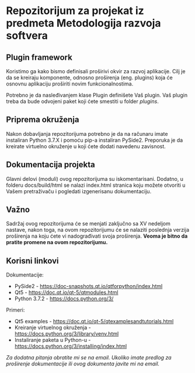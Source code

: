 # Repozitorijum za projekat iz predmeta Metodologija razvoja softvera

## Plugin framework

Koristimo ga kako bismo definisali proširivi okvir za razvoj aplikacije. Cilj je da se kreiraju komponente, odnosno proširenja (eng. plugins) koja će osnovnu aplikaciju proširiti novim funkcionalnostima.

Potrebno je da nasleđivanjem klase Plugin definišete Vaš plugin. Vaš plugin treba da bude odvojeni paket koji ćete smestiti u folder *plugins*.

## Priprema okruženja
Nakon dobavljanja repozitorijuma potrebno je da na računaru imate instaliran Python 3.7.X i pomoću pip-a instaliran PySide2. Preporuka je da kreirate virtuelno okruženje u koji ćete dodati navedenu zavisnost.

## Dokumentacija projekta
Glavni delovi (moduli) ovog repozitorijuma su iskomentarisani. Dodatno, u folderu docs/build/html se nalazi index.html stranica koju možete otvoriti u Vašem pretraživaču i pogledati izgenerisanu dokumentaciju.

## Važno
Sadržaj ovog repozitorijuma će se menjati zaključno sa XV nedeljom nastave, nakon toga, na ovom repozitorijumu će se nalaziti poslednja verzija proširenja na koju ćete vi nadograđivati svoja proširenja. **Veoma je bitno da pratite promene na ovom repozitorijumu.**

## Korisni linkovi
Dokumentacije:
- PySide2 - https://doc-snapshots.qt.io/qtforpython/index.html
- Qt5 - https://doc.qt.io/qt-5/qtmodules.html
- Python 3.7.2 - https://docs.python.org/3/

Primeri:
- Qt5 examples - https://doc.qt.io/qt-5/qtexamplesandtutorials.html
- Kreiranje virtuelnog okruženja - https://docs.python.org/3/library/venv.html
- Instaliranje paketa u Python-u - https://docs.python.org/3/installing/index.html

*Za dodatna pitanja obratite mi se na email.
Ukoliko imate predlog za proširenje dokumentacije ili ovog dokumenta javite mi na email.*
